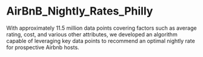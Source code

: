 # AirBnB_Nightly_Rates_Philly
With approximately 11.5 million data points covering factors such as average rating, cost, and various other attributes, we developed an algorithm capable of leveraging key data points to recommend an optimal nightly rate for prospective Airbnb hosts.
